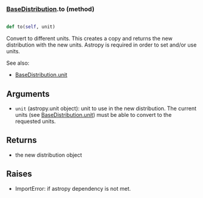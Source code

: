 ### [BaseDistribution](BaseDistribution.md).to (method)


```py

def to(self, unit)

```



Convert to different units.  This creates a copy and returns the
new distribution with the new units.  Astropy is required in order to
set and/or use units.

See also:

* [BaseDistribution.unit](BaseDistribution.unit.md)

Arguments
------------
* `unit` (astropy.unit object): unit to use in the new distribution.
    The current units (see [BaseDistribution.unit](BaseDistribution.unit.md)) must be able to
    convert to the requested units.

Returns
------------
* the new distribution object

Raises
-----------
* ImportError: if astropy dependency is not met.

